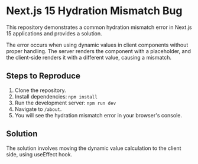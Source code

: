 # Next.js 15 Hydration Mismatch Bug

This repository demonstrates a common hydration mismatch error in Next.js 15 applications and provides a solution.

The error occurs when using dynamic values in client components without proper handling.  The server renders the component with a placeholder, and the client-side renders it with a different value, causing a mismatch. 

## Steps to Reproduce
1. Clone the repository.
2. Install dependencies: `npm install`
3. Run the development server: `npm run dev`
4. Navigate to `/about`.
5. You will see the hydration mismatch error in your browser's console. 

## Solution
The solution involves moving the dynamic value calculation to the client side, using useEffect hook.